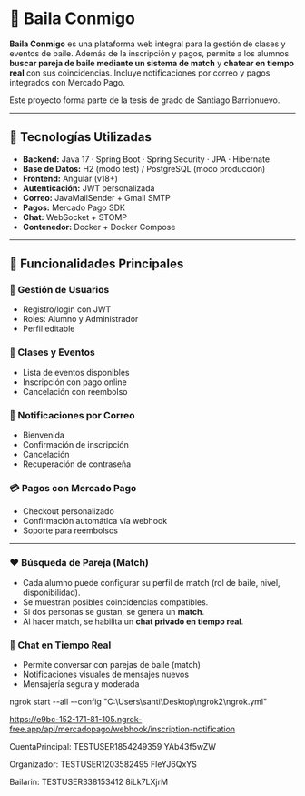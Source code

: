 # 💃 Baila Conmigo

**Baila Conmigo** es una plataforma web integral para la gestión de clases y eventos de baile. Además de la inscripción y pagos, permite a los alumnos **buscar pareja de baile mediante un sistema de match** y **chatear en tiempo real** con sus coincidencias. Incluye notificaciones por correo y pagos integrados con Mercado Pago.

Este proyecto forma parte de la tesis de grado de Santiago Barrionuevo.

---

## 🧩 Tecnologías Utilizadas

- **Backend:** Java 17 · Spring Boot · Spring Security · JPA · Hibernate
- **Base de Datos:** H2 (modo test) / PostgreSQL (modo producción)
- **Frontend:** Angular (v18+)
- **Autenticación:** JWT personalizada
- **Correo:** JavaMailSender + Gmail SMTP
- **Pagos:** Mercado Pago SDK
- **Chat:** WebSocket + STOMP
- **Contenedor:** Docker + Docker Compose

---

## 🚀 Funcionalidades Principales

### 👥 Gestión de Usuarios
- Registro/login con JWT
- Roles: Alumno y Administrador
- Perfil editable

### 🎫 Clases y Eventos
- Lista de eventos disponibles
- Inscripción con pago online
- Cancelación con reembolso

### 💌 Notificaciones por Correo
- Bienvenida
- Confirmación de inscripción
- Cancelación
- Recuperación de contraseña

### 💳 Pagos con Mercado Pago
- Checkout personalizado
- Confirmación automática vía webhook
- Soporte para reembolsos

---

### ❤️ Búsqueda de Pareja (Match)

- Cada alumno puede configurar su perfil de match (rol de baile, nivel, disponibilidad).
- Se muestran posibles coincidencias compatibles.
- Si dos personas se gustan, se genera un **match**.
- Al hacer match, se habilita un **chat privado en tiempo real**.

### 💬 Chat en Tiempo Real

- Permite conversar con parejas de baile (match)
- Notificaciones visuales de mensajes nuevos
- Mensajería segura y moderada


ngrok start --all --config "C:\Users\santi\Desktop\ngrok2\ngrok.yml"

https://e9bc-152-171-81-105.ngrok-free.app/api/mercadopago/webhook/inscription-notification

CuentaPrincipal:
TESTUSER1854249359
YAb43f5wZW

Organizador:
TESTUSER1203582495
FleYJ6QxYS

Bailarin:
TESTUSER338153412
8iLk7LXjrM
